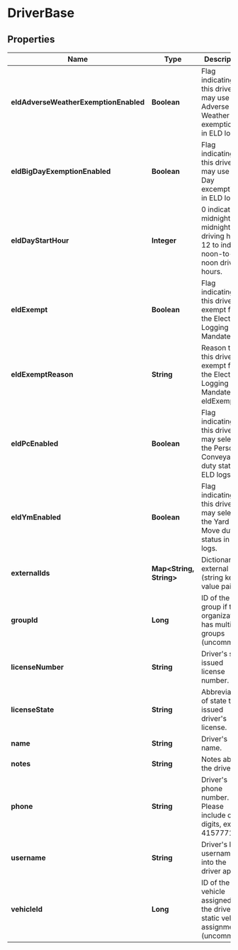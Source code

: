 
# DriverBase

## Properties
Name | Type | Description | Notes
------------ | ------------- | ------------- | -------------
**eldAdverseWeatherExemptionEnabled** | **Boolean** | Flag indicating this driver may use Adverse Weather exemptions in ELD logs. |  [optional]
**eldBigDayExemptionEnabled** | **Boolean** | Flag indicating this driver may use Big Day excemptions in ELD logs. |  [optional]
**eldDayStartHour** | **Integer** | 0 indicating midnight-to-midnight ELD driving hours, 12 to indicate noon-to-noon driving hours. |  [optional]
**eldExempt** | **Boolean** | Flag indicating this driver is exempt from the Electronic Logging Mandate. |  [optional]
**eldExemptReason** | **String** | Reason that this driver is exempt from the Electronic Logging Mandate (see eldExempt). |  [optional]
**eldPcEnabled** | **Boolean** | Flag indicating this driver may select the Personal Conveyance duty status in ELD logs. |  [optional]
**eldYmEnabled** | **Boolean** | Flag indicating this driver may select the Yard Move duty status in ELD logs. |  [optional]
**externalIds** | **Map&lt;String, String&gt;** | Dictionary of external IDs (string key-value pairs) |  [optional]
**groupId** | **Long** | ID of the group if the organization has multiple groups (uncommon). |  [optional]
**licenseNumber** | **String** | Driver&#39;s state issued license number. |  [optional]
**licenseState** | **String** | Abbreviation of state that issued driver&#39;s license. |  [optional]
**name** | **String** | Driver&#39;s name. | 
**notes** | **String** | Notes about the driver. |  [optional]
**phone** | **String** | Driver&#39;s phone number. Please include only digits, ex. 4157771234 |  [optional]
**username** | **String** | Driver&#39;s login username into the driver app. |  [optional]
**vehicleId** | **Long** | ID of the vehicle assigned to the driver for static vehicle assignments. (uncommon). |  [optional]



